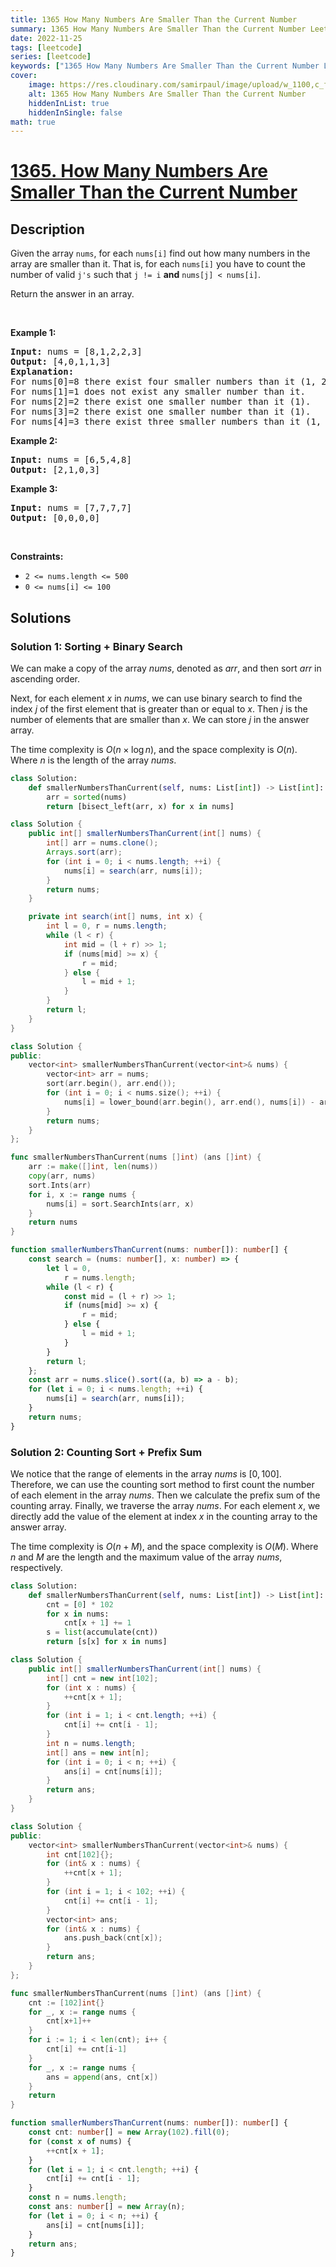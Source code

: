 ```yaml
---
title: 1365 How Many Numbers Are Smaller Than the Current Number
summary: 1365 How Many Numbers Are Smaller Than the Current Number LeetCode Solution Explained
date: 2022-11-25
tags: [leetcode]
series: [leetcode]
keywords: ["1365 How Many Numbers Are Smaller Than the Current Number LeetCode Solution Explained in all languages", "1365 How Many Numbers Are Smaller Than the Current Number", "LeetCode", "leetcode solution in Python3 C++ Java Go PHP Ruby Swift TypeScript Rust C# JavaScript C", "GeeksforGeeks", "InterviewBit", "Coding Ninjas", "HackerRank", "HackerEarth", "CodeChef", "TopCoder", "AlgoExpert", "freeCodeCamp", "Codeforces", "GitHub", "AtCoder", "Samir Paul"]
cover:
    image: https://res.cloudinary.com/samirpaul/image/upload/w_1100,c_fit,co_rgb:FFFFFF,l_text:Arial_75_bold:1365 How Many Numbers Are Smaller Than the Current Number - Solution Explained/problem-solving.webp
    alt: 1365 How Many Numbers Are Smaller Than the Current Number
    hiddenInList: true
    hiddenInSingle: false
math: true
---
```



# [1365. How Many Numbers Are Smaller Than the Current Number](https://leetcode.com/problems/how-many-numbers-are-smaller-than-the-current-number)


## Description

<p>Given the array <code>nums</code>, for each <code>nums[i]</code> find out how many numbers in the array are smaller than it. That is, for each <code>nums[i]</code> you have to count the number of valid <code>j&#39;s</code>&nbsp;such that&nbsp;<code>j != i</code> <strong>and</strong> <code>nums[j] &lt; nums[i]</code>.</p>

<p>Return the answer in an array.</p>

<p>&nbsp;</p>
<p><strong class="example">Example 1:</strong></p>

<pre>
<strong>Input:</strong> nums = [8,1,2,2,3]
<strong>Output:</strong> [4,0,1,1,3]
<strong>Explanation:</strong> 
For nums[0]=8 there exist four smaller numbers than it (1, 2, 2 and 3). 
For nums[1]=1 does not exist any smaller number than it.
For nums[2]=2 there exist one smaller number than it (1). 
For nums[3]=2 there exist one smaller number than it (1). 
For nums[4]=3 there exist three smaller numbers than it (1, 2 and 2).
</pre>

<p><strong class="example">Example 2:</strong></p>

<pre>
<strong>Input:</strong> nums = [6,5,4,8]
<strong>Output:</strong> [2,1,0,3]
</pre>

<p><strong class="example">Example 3:</strong></p>

<pre>
<strong>Input:</strong> nums = [7,7,7,7]
<strong>Output:</strong> [0,0,0,0]
</pre>

<p>&nbsp;</p>
<p><strong>Constraints:</strong></p>

<ul>
	<li><code>2 &lt;= nums.length &lt;= 500</code></li>
	<li><code>0 &lt;= nums[i] &lt;= 100</code></li>
</ul>

## Solutions

### Solution 1: Sorting + Binary Search

We can make a copy of the array $nums$, denoted as $arr$, and then sort $arr$ in ascending order.

Next, for each element $x$ in $nums$, we can use binary search to find the index $j$ of the first element that is greater than or equal to $x$. Then $j$ is the number of elements that are smaller than $x$. We can store $j$ in the answer array.

The time complexity is $O(n \times \log n)$, and the space complexity is $O(n)$. Where $n$ is the length of the array $nums$.

<!-- tabs:start -->

```python
class Solution:
    def smallerNumbersThanCurrent(self, nums: List[int]) -> List[int]:
        arr = sorted(nums)
        return [bisect_left(arr, x) for x in nums]
```

```java
class Solution {
    public int[] smallerNumbersThanCurrent(int[] nums) {
        int[] arr = nums.clone();
        Arrays.sort(arr);
        for (int i = 0; i < nums.length; ++i) {
            nums[i] = search(arr, nums[i]);
        }
        return nums;
    }

    private int search(int[] nums, int x) {
        int l = 0, r = nums.length;
        while (l < r) {
            int mid = (l + r) >> 1;
            if (nums[mid] >= x) {
                r = mid;
            } else {
                l = mid + 1;
            }
        }
        return l;
    }
}
```

```cpp
class Solution {
public:
    vector<int> smallerNumbersThanCurrent(vector<int>& nums) {
        vector<int> arr = nums;
        sort(arr.begin(), arr.end());
        for (int i = 0; i < nums.size(); ++i) {
            nums[i] = lower_bound(arr.begin(), arr.end(), nums[i]) - arr.begin();
        }
        return nums;
    }
};
```

```go
func smallerNumbersThanCurrent(nums []int) (ans []int) {
	arr := make([]int, len(nums))
	copy(arr, nums)
	sort.Ints(arr)
	for i, x := range nums {
		nums[i] = sort.SearchInts(arr, x)
	}
	return nums
}
```

```ts
function smallerNumbersThanCurrent(nums: number[]): number[] {
    const search = (nums: number[], x: number) => {
        let l = 0,
            r = nums.length;
        while (l < r) {
            const mid = (l + r) >> 1;
            if (nums[mid] >= x) {
                r = mid;
            } else {
                l = mid + 1;
            }
        }
        return l;
    };
    const arr = nums.slice().sort((a, b) => a - b);
    for (let i = 0; i < nums.length; ++i) {
        nums[i] = search(arr, nums[i]);
    }
    return nums;
}
```

<!-- tabs:end -->

### Solution 2: Counting Sort + Prefix Sum

We notice that the range of elements in the array $nums$ is $[0, 100]$. Therefore, we can use the counting sort method to first count the number of each element in the array $nums$. Then we calculate the prefix sum of the counting array. Finally, we traverse the array $nums$. For each element $x$, we directly add the value of the element at index $x$ in the counting array to the answer array.

The time complexity is $O(n + M)$, and the space complexity is $O(M)$. Where $n$ and $M$ are the length and the maximum value of the array $nums$, respectively.

<!-- tabs:start -->

```python
class Solution:
    def smallerNumbersThanCurrent(self, nums: List[int]) -> List[int]:
        cnt = [0] * 102
        for x in nums:
            cnt[x + 1] += 1
        s = list(accumulate(cnt))
        return [s[x] for x in nums]
```

```java
class Solution {
    public int[] smallerNumbersThanCurrent(int[] nums) {
        int[] cnt = new int[102];
        for (int x : nums) {
            ++cnt[x + 1];
        }
        for (int i = 1; i < cnt.length; ++i) {
            cnt[i] += cnt[i - 1];
        }
        int n = nums.length;
        int[] ans = new int[n];
        for (int i = 0; i < n; ++i) {
            ans[i] = cnt[nums[i]];
        }
        return ans;
    }
}
```

```cpp
class Solution {
public:
    vector<int> smallerNumbersThanCurrent(vector<int>& nums) {
        int cnt[102]{};
        for (int& x : nums) {
            ++cnt[x + 1];
        }
        for (int i = 1; i < 102; ++i) {
            cnt[i] += cnt[i - 1];
        }
        vector<int> ans;
        for (int& x : nums) {
            ans.push_back(cnt[x]);
        }
        return ans;
    }
};
```

```go
func smallerNumbersThanCurrent(nums []int) (ans []int) {
	cnt := [102]int{}
	for _, x := range nums {
		cnt[x+1]++
	}
	for i := 1; i < len(cnt); i++ {
		cnt[i] += cnt[i-1]
	}
	for _, x := range nums {
		ans = append(ans, cnt[x])
	}
	return
}
```

```ts
function smallerNumbersThanCurrent(nums: number[]): number[] {
    const cnt: number[] = new Array(102).fill(0);
    for (const x of nums) {
        ++cnt[x + 1];
    }
    for (let i = 1; i < cnt.length; ++i) {
        cnt[i] += cnt[i - 1];
    }
    const n = nums.length;
    const ans: number[] = new Array(n);
    for (let i = 0; i < n; ++i) {
        ans[i] = cnt[nums[i]];
    }
    return ans;
}
```

<!-- tabs:end -->

<!-- end -->
